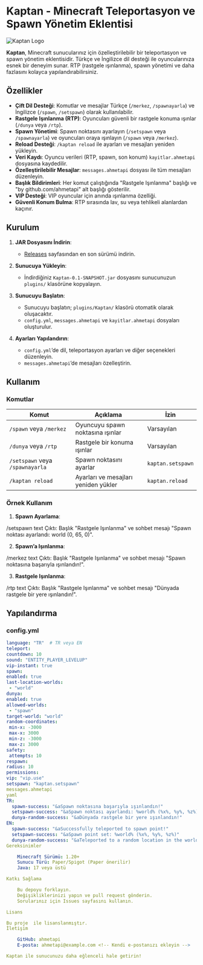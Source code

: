 # Kaptan - Minecraft Teleportasyon ve Spawn Yönetim Eklentisi

![Kaptan Logo](https://via.placeholder.com/150) <!-- Logo eklemek isterseniz URL'yi değiştirin -->

**Kaptan**, Minecraft sunucularınız için özelleştirilebilir bir teleportasyon ve spawn yönetim eklentisidir. Türkçe ve İngilizce dil desteği ile oyuncularınıza esnek bir deneyim sunar. RTP (rastgele ışınlanma), spawn yönetimi ve daha fazlasını kolayca yapılandırabilirsiniz.

## Özellikler

- **Çift Dil Desteği**: Komutlar ve mesajlar Türkçe (`/merkez`, `/spawnayarla`) ve İngilizce (`/spawn`, `/setspawn`) olarak kullanılabilir.
- **Rastgele Işınlanma (RTP)**: Oyuncuları güvenli bir rastgele konuma ışınlar (`/dunya` veya `/rtp`).
- **Spawn Yönetimi**: Spawn noktasını ayarlayın (`/setspawn` veya `/spawnayarla`) ve oyuncuları oraya ışınlayın (`/spawn` veya `/merkez`).
- **Reload Desteği**: `/kaptan reload` ile ayarları ve mesajları yeniden yükleyin.
- **Veri Kaydı**: Oyuncu verileri (RTP, spawn, son konum) `kayitlar.ahmetapi` dosyasına kaydedilir.
- **Özelleştirilebilir Mesajlar**: `messages.ahmetapi` dosyası ile tüm mesajları düzenleyin.
- **Başlık Bildirimleri**: Her komut çalıştığında "Rastgele Işınlanma" başlığı ve "by github.com/ahmetapi" alt başlığı gösterilir.
- **VIP Desteği**: VIP oyuncular için anında ışınlanma özelliği.
- **Güvenli Konum Bulma**: RTP sırasında lav, su veya tehlikeli alanlardan kaçınır.

## Kurulum

1. **JAR Dosyasını İndirin**:
   - [Releases](https://github.com/ahmetapi/Kaptan/releases) sayfasından en son sürümü indirin.

2. **Sunucuya Yükleyin**:
   - İndirdiğiniz `Kaptan-0.1-SNAPSHOT.jar` dosyasını sunucunuzun `plugins/` klasörüne kopyalayın.

3. **Sunucuyu Başlatın**:
   - Sunucuyu başlatın; `plugins/Kaptan/` klasörü otomatik olarak oluşacaktır.
   - `config.yml`, `messages.ahmetapi` ve `kayitlar.ahmetapi` dosyaları oluşturulur.

4. **Ayarları Yapılandırın**:
   - `config.yml`’de dil, teleportasyon ayarları ve diğer seçenekleri düzenleyin.
   - `messages.ahmetapi`’de mesajları özelleştirin.

## Kullanım

### Komutlar
| Komut                | Açıklama                           | İzin                  |
|----------------------|------------------------------------|-----------------------|
| `/spawn` veya `/merkez` | Oyuncuyu spawn noktasına ışınlar   | Varsayılan            |
| `/dunya` veya `/rtp` | Rastgele bir konuma ışınlar        | Varsayılan            |
| `/setspawn` veya `/spawnayarla` | Spawn noktasını ayarlar            | `kaptan.setspawn`     |
| `/kaptan reload`     | Ayarları ve mesajları yeniden yükler | `kaptan.reload`     |

### Örnek Kullanım
1. **Spawn Ayarlama**:

/setspawn
text
Çıktı: Başlık "Rastgele Işınlanma" ve sohbet mesajı "Spawn noktası ayarlandı: world (0, 65, 0)".

2. **Spawn’a Işınlanma**:

/merkez
text
Çıktı: Başlık "Rastgele Işınlanma" ve sohbet mesajı "Spawn noktasına başarıyla ışınlandın!".

3. **Rastgele Işınlanma**:

/rtp
text
Çıktı: Başlık "Rastgele Işınlanma" ve sohbet mesajı "Dünyada rastgele bir yere ışınlandın!".

## Yapılandırma

### config.yml
```yaml
language: "TR"  # TR veya EN
teleport:
countdown: 10
sound: "ENTITY_PLAYER_LEVELUP"
vip-instant: true
spawn:
enabled: true
last-location-worlds:
 - "world"
dunya:
enabled: true
allowed-worlds:
 - "spawn"
target-world: "world"
random-coordinates:
 min-x: -3000
 max-x: 3000
 min-z: -3000
 max-z: 3000
safety:
 attempts: 10
respawn:
radius: 10
permissions:
vip: "vip.use"
setspawn: "kaptan.setspawn"
messages.ahmetapi
yaml
TR:
  spawn-success: "&aSpawn noktasına başarıyla ışınlandın!"
  setspawn-success: "&aSpawn noktası ayarlandı: %world% (%x%, %y%, %z%)"
  dunya-random-success: "&aDünyada rastgele bir yere ışınlandın!"
EN:
  spawn-success: "&aSuccessfully teleported to spawn point!"
  setspawn-success: "&aSpawn point set: %world% (%x%, %y%, %z%)"
  dunya-random-success: "&aTeleported to a random location in the world!"
Gereksinimler

    Minecraft Sürümü: 1.20+
    Sunucu Türü: Paper/Spigot (Paper önerilir)
    Java: 17 veya üstü

Katkı Sağlama

    Bu depoyu forklayın.
    Değişikliklerinizi yapın ve pull request gönderin.
    Sorularınız için Issues sayfasını kullanın.

Lisans

Bu proje  ile lisanslanmıştır.
İletişim

    GitHub: ahmetapi
    E-posta: ahmetapi@example.com <!-- Kendi e-postanızı ekleyin -->

Kaptan ile sunucunuzu daha eğlenceli hale getirin!
